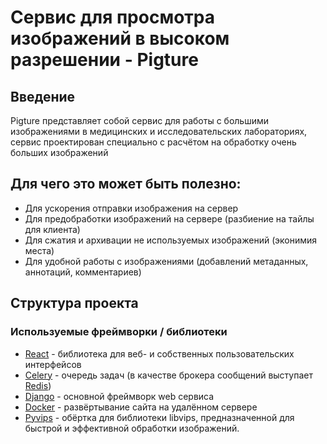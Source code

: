 # Сервис для просмотра изображений в высоком разрешении - Pigture

## Введение
Pigture представляет собой сервис для работы с большими изображениями в
медицинских и исследовательских лабораториях, сервис проектирован специально
с расчётом на обработку очень больших изображений

## Для чего это может быть полезно:
- Для ускорения отправки изображения на сервер
- Для предобработки изображений на сервере (разбиение на тайлы для клиента)
- Для сжатия и архивации не используемых изображений (эконимия места)
- Для удобной работы с изображениями (добавлений метаданных, аннотаций,
  комментариев)

## Структура проекта
### Используемые фреймворки / библиотеки
- [React](https://react.dev/) - библиотека для веб- и собственных
  пользовательских интерфейсов  
- [Celery](https://docs.celeryq.dev/en/stable/) - очередь задач 
  (в качестве брокера сообщений выступает [Redis](https://redis.io/))
- [Django](https://www.djangoproject.com/) - основной фреймворк web сервиса
- [Docker](https://www.docker.com/) - развёртывание сайта на удалённом сервере
- [Pyvips](https://pypi.org/project/pyvips/) - обёртка для библиотеки libvips, 
  предназначенной для быстрой и эффективной обработки изображений.
